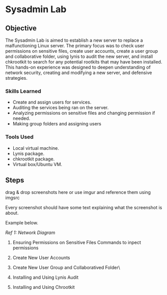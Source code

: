 # Sysadmin Lab

## Objective

The Sysadmin Lab is aimed to establish a new server to replace a malfunctioning Linux server. The primary focus was to check user permissions on sensitive files, create user accounts, create a user group and collaborative folder, using lynis to audit the new server, and install chkrootkit to search for any potential rootkits that may have been installed. This hands-on experience was designed to deepen understanding of network security, creating and modifying a new server, and defensive strategies.

### Skills Learned

- Create and assign users for services.
- Auditing the services being ran on the server.
- Analyzing permissions on sensitive files and changing permission if needed.
- Making group folders and assigning users

### Tools Used

- Local virtual machine.
- Lynis package.
- chkrootkit package.
- Virtual box/Ubuntu VM.

## Steps
drag & drop screenshots here or use imgur and reference them using imgsrc

Every screenshot should have some text explaining what the screenshot is about.

Example below.

*Ref 1: Network Diagram*

1. Ensuring Permissions on Sensitive Files
Commands to inpect permissions


3. Create New User Accounts
4. Create New User Group and Collaboratived Folder\
5. Installing and Using Lynis Audit
6. Installing and Using Chrootkit
